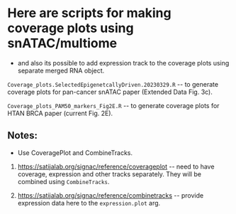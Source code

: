 # Here are scripts for making coverage plots using snATAC/multiome

  * and also its possible to add expression track to the coverage plots using separate merged RNA object.

```Coverage_plots.SelectedEpigenetcallyDriven.20230329.R``` -- to generate coverage plots for pan-cancer snATAC paper (Extended Data Fig. 3c).

```Coverage_plots_PAM50_markers_Fig2E.R``` -- to generate coverage plots for HTAN BRCA paper (current Fig. 2E).



## Notes:

  * Use CoveragePlot and CombineTracks.

1. https://satijalab.org/signac/reference/coverageplot -- need to have coverage, expression and other tracks separately. They will be combined using ```CombineTracks```.

2. https://satijalab.org/signac/reference/combinetracks -- provide expression data here to the ```expression.plot``` arg.

